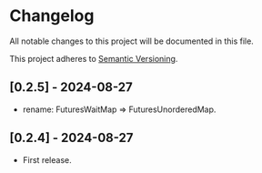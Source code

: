 # Changelog

All notable changes to this project will be documented in this file.

This project adheres to [Semantic Versioning](https://semver.org).

<!--
Note: In this file, do not use the hard wrap in the middle of a sentence for compatibility with GitHub comment style markdown rendering.
-->

## [0.2.5] - 2024-08-27

- rename: FuturesWaitMap => FuturesUnorderedMap.

## [0.2.4] - 2024-08-27

- First release.
